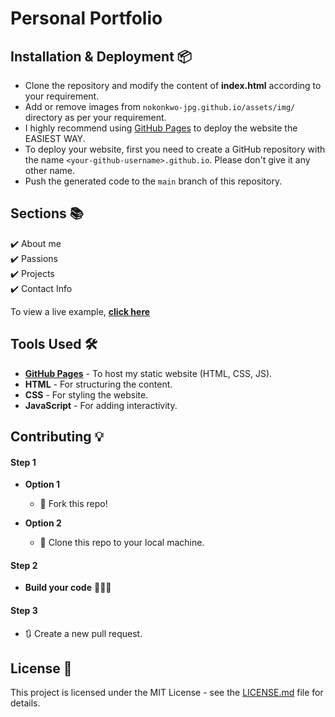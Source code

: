 # Personal Portfolio 

## Installation & Deployment 📦
- Clone the repository and modify the content of **index.html** according to your requirement.
- Add or remove images from `nokonkwo-jpg.github.io/assets/img/` directory as per your requirement.
- I highly recommend using [GitHub Pages](https://docs.github.com/en/pages/getting-started-with-github-pages/creating-a-github-pages-site) to deploy the website the EASIEST WAY.
- To deploy your website, first you need to create a GitHub repository with the name `<your-github-username>.github.io`. Please don't give it any other name.
- Push the generated code to the `main` branch of this repository.

## Sections 📚
✔️ About me\
✔️ Passions\
✔️ Projects\
✔️ Contact Info

To view a live example, **[click here](https://nokonkwo-jpg.github.io/nnaemekaokonkwo.github.io/nnaemeka/)**

## Tools Used 🛠️
* [**GitHub Pages**](https://docs.github.com/en/pages/getting-started-with-github-pages/creating-a-github-pages-site) - To host my static website (HTML, CSS, JS).
* **HTML** - For structuring the content.
* **CSS** - For styling the website.
* **JavaScript** - For adding interactivity.

## Contributing 💡
#### Step 1

- **Option 1**
    - 🍴 Fork this repo!

- **Option 2**
    - 👯 Clone this repo to your local machine.

#### Step 2

- **Build your code** 🔨🔨🔨

#### Step 3

- 🔃 Create a new pull request.

## License 📄
This project is licensed under the MIT License - see the [LICENSE.md](./LICENSE) file for details.
